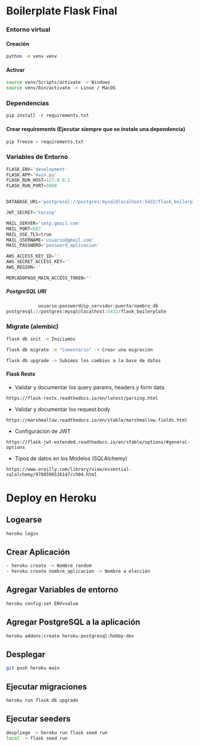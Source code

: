 # Boilerplate Flask Final

### Entorno virtual

#### Creación

```sh
python -m venv venv
```

#### Activar

```sh
source venv/Scripts/activate -> Windows
source venv/bin/activate -> Linux / MacOS
```

### Dependencias

```python
pip install -r requirements.txt
```

#### Crear requirements (Ejecutar siempre que se instale una dependencia)

```python
pip freeze > requirements.txt
```

### Variables de Entorno

```python
FLASK_ENV='development'
FLASK_APP='main.py'
FLASK_RUN_HOST=127.0.0.1
FLASK_RUN_PORT=5000


DATABASE_URL='postgresql://postgres:mysql@localhost:5432/flask_boilerplate'

JWT_SECRET='tecsup'

MAIL_SERVER='smtp.gmail.com'
MAIL_PORT=587
MAIL_USE_TLS=true
MAIL_USERNAME='usuario@gmail.com'
MAIL_PASSWORD='password_aplicacion'

AWS_ACCESS_KEY_ID=''
AWS_SECRET_ACCESS_KEY=''
AWS_REGION=''

MERCADOPAGO_MAIN_ACCESS_TOKEN=''
```

##### PostgreSQL URI

```python
            usuario:password@ip_servidor:puerto/nombre_db
postgresql://postgres:mysql@localhost:5432/flask_boilerplate
```

### Migrate (alembic)

```sh
flask db init -> Iniciamos
```

```sh
flask db migrate -m "Comentario" -> Crear una migración
```

```sh
flask db upgrade -> Subimos los cambios a la base de datos
```

#### Flask Restx

- Validar y documentar los query params, headers y form data

```http
https://flask-restx.readthedocs.io/en/latest/parsing.html
```

- Validar y documentar los request body

```http
https://marshmallow.readthedocs.io/en/stable/marshmallow.fields.html
```

- Configuración de JWT

```http
https://flask-jwt-extended.readthedocs.io/en/stable/options/#general-options
```

- Tipos de datos en los Modelos (SQLAlchemy)

```http
https://www.oreilly.com/library/view/essential-sqlalchemy/9780596516147/ch04.html
```

# Deploy en Heroku

## Logearse

```sh
heroku login
```

## Crear Aplicación

```sh
- heroku create -> Nombre random
- heroku create nombre_aplicacion -> Nombre a elección
```

## Agregar Variables de entorno

```sh
heroku config:set ENV=value
```

## Agregar PostgreSQL a la aplicación

```sh
heroku addons:create heroku-postgresql:hobby-dev
```

## Desplegar

```sh
git push heroku main
```

## Ejecutar migraciones

```sh
heroku run flask db upgrade
```

## Ejecutar seeders

```sh
despliege -> heroku run flask seed run
local -> flask seed run
```

